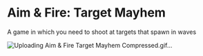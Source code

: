 # Aim &amp; Fire: Target Mayhem
A game in which you need to shoot at targets that spawn in waves

![Uploading Aim & Fire Target Mayhem Compressed.gif…]()

